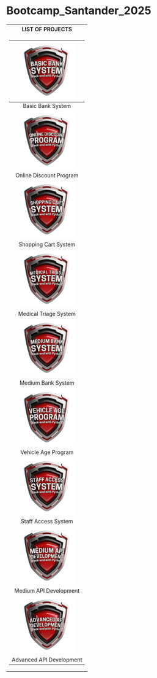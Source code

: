 # Bootcamp_Santander_2025

</tr></td>
</table>

<table>
<tr>
<th>LIST OF PROJECTS</th>
</tr>
<tr><td>

| [![BBS](badges/BBS.png "Basic Bank System")](https://github.com/vgomes-p) |
| :-: |
| Basic Bank System |
| [![ODP](badges/ODP.png "Online Discount Program")](https://github.com/vgomes-p) |
| Online Discount Program |
| [![SCS](badges/SCS.png "Shopping Cart System")](https://github.com/vgomes-p) |
| Shopping Cart System |
| [![MTS](badges/MTS.png "Medical Triage System")](https://github.com/vgomes-p) |
| Medical Triage System |
| [![MBS](badges/MBS.png "Medium Bank System")](https://github.com/vgomes-p) |
| Medium Bank System |
| [![VAP](badges/VAP.png "Vehicle Age Program")](https://github.com/vgomes-p) |
| Vehicle Age Program |
| [![SAS](badges/SAS.png "Staff Access System")](https://github.com/vgomes-p) |
| Staff Access System |
| [![MAD](badges/MAD.png "Medium API Development")](https://github.com/vgomes-p) |
| Medium API Development |
| [![AAD](badges/AAD.png "Advanced API Development")](https://github.com/vgomes-p) |
| Advanced API Development |

</tr></td>
</table>